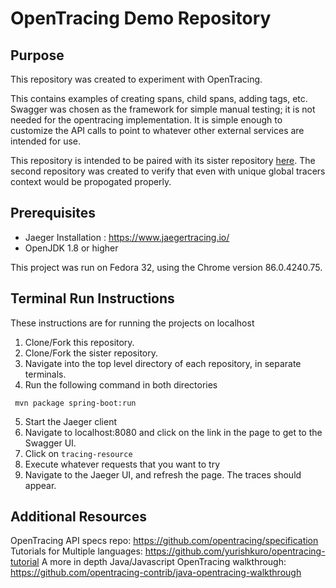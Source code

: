 # OpenTracing Demo Repository

## Purpose
This repository was created to experiment with OpenTracing.

This contains examples of creating spans, child spans, adding tags, etc. Swagger was chosen as the framework for simple manual testing; it is not needed for the opentracing implementation.
It is simple enough to customize the API calls to point to whatever other external services are intended for use.

This repository is intended to be paired with its sister repository [here](https://github.com/Mint3kool/OpenTracingReceiver). The second repository was created to verify that even with unique global tracers context would be propogated properly.

## Prerequisites
* Jaeger Installation : https://www.jaegertracing.io/
* OpenJDK 1.8 or higher

This project was run on Fedora 32, using the Chrome version 86.0.4240.75.

## Terminal Run Instructions
These instructions are for running the projects on localhost

1. Clone/Fork this repository.
2. Clone/Fork the sister repository.
3. Navigate into the top level directory of each repository, in separate terminals.
4. Run the following command in both directories
```
 mvn package spring-boot:run
```
5. Start the Jaeger client
6. Navigate to localhost:8080 and click on the link in the page to get to the Swagger UI.
7. Click on `tracing-resource`
8. Execute whatever requests that you want to try
9. Navigate to the Jaeger UI, and refresh the page. The traces should appear.

## Additional Resources
OpenTracing API specs repo: https://github.com/opentracing/specification
Tutorials for Multiple languages: https://github.com/yurishkuro/opentracing-tutorial
A more in depth Java/Javascript OpenTracing walkthrough: https://github.com/opentracing-contrib/java-opentracing-walkthrough
